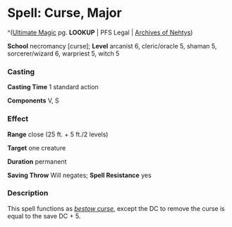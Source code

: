 # Spell: Curse, Major

^([Ultimate Magic][ss-major-curse] pg. **LOOKUP** | PFS Legal | [Archives of Nehtys][sn-major-curse])

**School** necromancy [curse]; **Level** arcanist 6, cleric/oracle 5, shaman 5, sorcerer/wizard 6, warpriest 5, witch 5

### Casting

**Casting Time** 1 standard action  

**Components** V, S

### Effect

**Range** close (25 ft. + 5 ft./2 levels)  

**Target** one creature  

**Duration** permanent  

**Saving Throw** Will negates; **Spell Resistance** yes

### Description

This spell functions as _[bestow curse]_, except the DC to remove the curse is equal to the save DC + 5.

[ss-major-curse]: http://paizo.com/pathfinderRPG/v57
[sn-major-curse]: http://www.archivesofnethys.com/SpellDisplay.aspx?ItemName=Curse%2C%20Major
[bestow curse]: http://www.archivesofnethys.com/SpellDisplay.aspx?ItemName=bestow%20curse